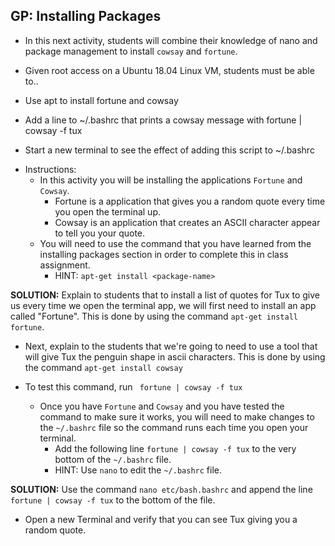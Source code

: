 ## GP: Installing Packages

- In this next activity, students will combine their knowledge of nano and package management to install `cowsay` and `fortune`.

* Given root access on a Ubuntu 18.04 Linux VM, students must be able to..

* Use apt to install fortune and cowsay
* Add a line to ~/.bashrc that prints a cowsay message with fortune | cowsay -f tux
* Start a new terminal to see the effect of adding this script to ~/.bashrc

- Instructions:
  - In this activity you will be installing the applications `Fortune` and `Cowsay`.
    - Fortune is a application that gives you a random quote every time you open the terminal up.
    - Cowsay is an application that creates an ASCII character appear to tell you your quote.
  - You will need to use the command that you have learned from the installing packages section in order to complete this in class assignment.
    - HINT: `apt-get install <package-name>`

**SOLUTION:** Explain to students that to install a list of quotes for Tux to give us every time we open the terminal app, we will first need to install an app called "Fortune". This is done by using the command `apt-get install fortune`.
 - Next, explain to the students that we're going to need to use a tool that will give Tux the penguin shape in ascii characters. This is done by using the command `apt-get install cowsay`

- To test this command, run ` fortune | cowsay -f tux`
  - Once you have `Fortune` and `Cowsay` and you have tested the command to make sure it works, you will need to make changes to the `~/.bashrc` file so the command runs each time you open your terminal.
    - Add the following line `fortune | cowsay -f tux` to the very bottom of the `~/.bashrc` file.
    - HINT: Use `nano` to edit the `~/.bashrc` file.

**SOLUTION:** Use the command `nano etc/bash.bashrc` and append the line `fortune | cowsay -f tux` to the bottom of the file.
- Open a new Terminal and verify that you can see Tux giving you a random quote.

